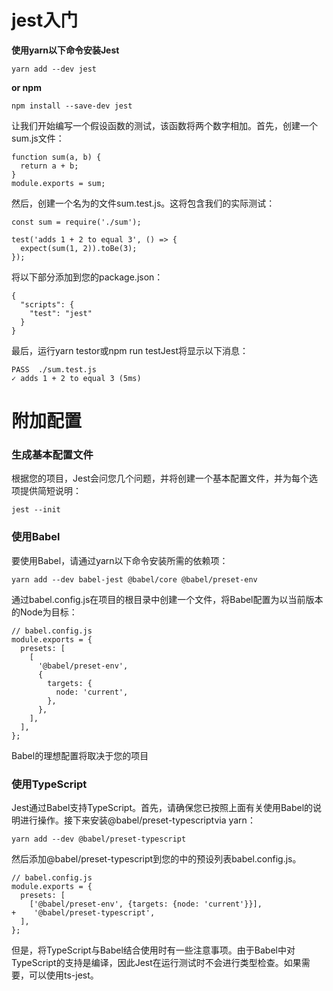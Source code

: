 # jest入门
**使用yarn以下命令安装Jest**
```
yarn add --dev jest
```
**or npm**
```
npm install --save-dev jest
```
让我们开始编写一个假设函数的测试，该函数将两个数字相加。首先，创建一个sum.js文件：
```
function sum(a, b) {
  return a + b;
}
module.exports = sum;
```
然后，创建一个名为的文件sum.test.js。这将包含我们的实际测试：
```
const sum = require('./sum');

test('adds 1 + 2 to equal 3', () => {
  expect(sum(1, 2)).toBe(3);
});
```
将以下部分添加到您的package.json：
```
{
  "scripts": {
    "test": "jest"
  }
}
```
最后，运行yarn testor或npm run testJest将显示以下消息：
```
PASS  ./sum.test.js
✓ adds 1 + 2 to equal 3 (5ms)
```
# 附加配置
### 生成基本配置文件
根据您的项目，Jest会问您几个问题，并将创建一个基本配置文件，并为每个选项提供简短说明：
```
jest --init
```
### 使用Babel
要使用Babel，请通过yarn以下命令安装所需的依赖项：
```
yarn add --dev babel-jest @babel/core @babel/preset-env
```
通过babel.config.js在项目的根目录中创建一个文件，将Babel配置为以当前版本的Node为目标：
```
// babel.config.js
module.exports = {
  presets: [
    [
      '@babel/preset-env',
      {
        targets: {
          node: 'current',
        },
      },
    ],
  ],
};
```
Babel的理想配置将取决于您的项目
### 使用TypeScript
Jest通过Babel支持TypeScript。首先，请确保您已按照上面有关使用Babel的说明进行操作。接下来安装@babel/preset-typescriptvia yarn：
```
yarn add --dev @babel/preset-typescript
```
然后添加@babel/preset-typescript到您的中的预设列表babel.config.js。
```
// babel.config.js
module.exports = {
  presets: [
    ['@babel/preset-env', {targets: {node: 'current'}}],
+    '@babel/preset-typescript',
  ],
};
```
但是，将TypeScript与Babel结合使用时有一些注意事项。由于Babel中对TypeScript的支持是编译，因此Jest在运行测试时不会进行类型检查。如果需要，可以使用ts-jest。






